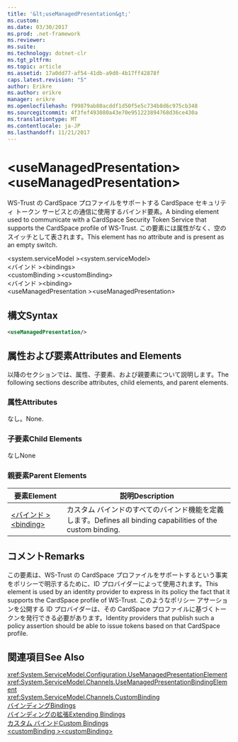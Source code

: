 ```yaml
---
title: '&lt;useManagedPresentation&gt;'
ms.custom: 
ms.date: 03/30/2017
ms.prod: .net-framework
ms.reviewer: 
ms.suite: 
ms.technology: dotnet-clr
ms.tgt_pltfrm: 
ms.topic: article
ms.assetid: 17a0dd77-af54-41db-a9d0-4b17ff42878f
caps.latest.revision: "5"
author: Erikre
ms.author: erikre
manager: erikre
ms.openlocfilehash: f99879ab80acddf1d50f5e5c734b8d6c975cb348
ms.sourcegitcommit: 4f3fef493080a43e70e951223894768d36ce430a
ms.translationtype: MT
ms.contentlocale: ja-JP
ms.lasthandoff: 11/21/2017
---
```

# <a name="ltusemanagedpresentationgt"></a><span data-ttu-id="1f3bb-102">&lt;useManagedPresentation&gt;</span><span class="sxs-lookup"><span data-stu-id="1f3bb-102">&lt;useManagedPresentation&gt;</span></span>
<span data-ttu-id="1f3bb-103">WS-Trust の CardSpace プロファイルをサポートする CardSpace セキュリティ トークン サービスとの通信に使用するバインド要素。</span><span class="sxs-lookup"><span data-stu-id="1f3bb-103">A binding element used to communicate with a CardSpace Security Token Service that supports the CardSpace profile of WS-Trust.</span></span> <span data-ttu-id="1f3bb-104">この要素には属性がなく、空のスイッチとして表されます。</span><span class="sxs-lookup"><span data-stu-id="1f3bb-104">This element has no attribute and is present as an empty switch.</span></span>  
  
 <span data-ttu-id="1f3bb-105">\<system.serviceModel ></span><span class="sxs-lookup"><span data-stu-id="1f3bb-105">\<system.serviceModel></span></span>  
<span data-ttu-id="1f3bb-106">\<バインド ></span><span class="sxs-lookup"><span data-stu-id="1f3bb-106">\<bindings></span></span>  
<span data-ttu-id="1f3bb-107">\<customBinding ></span><span class="sxs-lookup"><span data-stu-id="1f3bb-107">\<customBinding></span></span>  
<span data-ttu-id="1f3bb-108">\<バインド ></span><span class="sxs-lookup"><span data-stu-id="1f3bb-108">\<binding></span></span>  
<span data-ttu-id="1f3bb-109">\<useManagedPresentation ></span><span class="sxs-lookup"><span data-stu-id="1f3bb-109">\<useManagedPresentation></span></span>  
  
## <a name="syntax"></a><span data-ttu-id="1f3bb-110">構文</span><span class="sxs-lookup"><span data-stu-id="1f3bb-110">Syntax</span></span>  
  
```xml  
<useManagedPresentation/>  
```  
  
## <a name="attributes-and-elements"></a><span data-ttu-id="1f3bb-111">属性および要素</span><span class="sxs-lookup"><span data-stu-id="1f3bb-111">Attributes and Elements</span></span>  
 <span data-ttu-id="1f3bb-112">以降のセクションでは、属性、子要素、および親要素について説明します。</span><span class="sxs-lookup"><span data-stu-id="1f3bb-112">The following sections describe attributes, child elements, and parent elements.</span></span>  
  
### <a name="attributes"></a><span data-ttu-id="1f3bb-113">属性</span><span class="sxs-lookup"><span data-stu-id="1f3bb-113">Attributes</span></span>  
 <span data-ttu-id="1f3bb-114">なし。</span><span class="sxs-lookup"><span data-stu-id="1f3bb-114">None.</span></span>  
  
### <a name="child-elements"></a><span data-ttu-id="1f3bb-115">子要素</span><span class="sxs-lookup"><span data-stu-id="1f3bb-115">Child Elements</span></span>  
 <span data-ttu-id="1f3bb-116">なし</span><span class="sxs-lookup"><span data-stu-id="1f3bb-116">None</span></span>  
  
### <a name="parent-elements"></a><span data-ttu-id="1f3bb-117">親要素</span><span class="sxs-lookup"><span data-stu-id="1f3bb-117">Parent Elements</span></span>  
  
|<span data-ttu-id="1f3bb-118">要素</span><span class="sxs-lookup"><span data-stu-id="1f3bb-118">Element</span></span>|<span data-ttu-id="1f3bb-119">説明</span><span class="sxs-lookup"><span data-stu-id="1f3bb-119">Description</span></span>|  
|-------------|-----------------|  
|[<span data-ttu-id="1f3bb-120">\<バインド ></span><span class="sxs-lookup"><span data-stu-id="1f3bb-120">\<binding></span></span>](../../../../../docs/framework/misc/binding.md)|<span data-ttu-id="1f3bb-121">カスタム バインドのすべてのバインド機能を定義します。</span><span class="sxs-lookup"><span data-stu-id="1f3bb-121">Defines all binding capabilities of the custom binding.</span></span>|  
  
## <a name="remarks"></a><span data-ttu-id="1f3bb-122">コメント</span><span class="sxs-lookup"><span data-stu-id="1f3bb-122">Remarks</span></span>  
 <span data-ttu-id="1f3bb-123">この要素は、WS-Trust の CardSpace プロファイルをサポートするという事実をポリシーで明示するために、ID プロバイダーによって使用されます。</span><span class="sxs-lookup"><span data-stu-id="1f3bb-123">This element is used by an identity provider to express in its policy the fact that it supports the CardSpace profile of WS-Trust.</span></span> <span data-ttu-id="1f3bb-124">このようなポリシー アサーションを公開する ID プロバイダーは、その CardSpace プロファイルに基づくトークンを発行できる必要があります。</span><span class="sxs-lookup"><span data-stu-id="1f3bb-124">Identity providers that publish such a policy assertion should be able to issue tokens based on that CardSpace profile.</span></span>  
  
## <a name="see-also"></a><span data-ttu-id="1f3bb-125">関連項目</span><span class="sxs-lookup"><span data-stu-id="1f3bb-125">See Also</span></span>  
 <xref:System.ServiceModel.Configuration.UseManagedPresentationElement>  
 <xref:System.ServiceModel.Channels.UseManagedPresentationBindingElement>  
 <xref:System.ServiceModel.Channels.CustomBinding>  
 [<span data-ttu-id="1f3bb-126">バインディング</span><span class="sxs-lookup"><span data-stu-id="1f3bb-126">Bindings</span></span>](../../../../../docs/framework/wcf/bindings.md)  
 [<span data-ttu-id="1f3bb-127">バインディングの拡張</span><span class="sxs-lookup"><span data-stu-id="1f3bb-127">Extending Bindings</span></span>](../../../../../docs/framework/wcf/extending/extending-bindings.md)  
 [<span data-ttu-id="1f3bb-128">カスタム バインド</span><span class="sxs-lookup"><span data-stu-id="1f3bb-128">Custom Bindings</span></span>](../../../../../docs/framework/wcf/extending/custom-bindings.md)  
 [<span data-ttu-id="1f3bb-129">\<customBinding ></span><span class="sxs-lookup"><span data-stu-id="1f3bb-129">\<customBinding></span></span>](../../../../../docs/framework/configure-apps/file-schema/wcf/custombinding.md)
